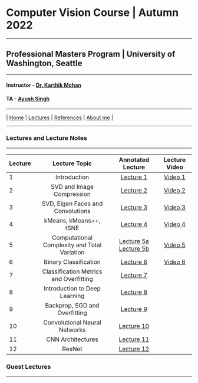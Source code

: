 # Computer Vision Course | Autumn 2022 

***
 
## Professional Masters Program | University of Washington, Seattle 

***


#### Instructor - [Dr. Karthik Mohan](https://www.ece.uw.edu/people/karthik-mohan/)
#### TA - [Ayush Singh](https://www.linkedin.com/in/ayush-singh-se/)

***

| [Home](index.md)  | [Lectures](lectures.md)  | [References](references.md)  | [About me](karthik.md) |


***


### Lectures and Lecture Notes

***

| Lecture | Lecture Topic | Annotated Lecture | Lecture Video |
| :--- | :----: | :---: | :---:|
| 1 | Introduction | [Lecture 1](Lectures/Lecture_1_annotated.pdf) | [Video 1](https://www.youtube.com/watch?v=7g1OFVL4IdM&t=1s) |
| 2 | SVD and Image Compression | [Lecture 2](Lectures/Lecture_2_annotated.pdf) | [Video 2](https://www.youtube.com/watch?v=lessBiW4cms&t=1s) |
| 3 | SVD, Eigen Faces and Convolutions | [Lecture 3](Lectures/Lecture_3_annotated.pdf) | [Video 3](https://www.youtube.com/watch?v=RJRYq3_rVSo&t=1s) |
| 4 | kMeans, kMeans++, tSNE | [Lecture 4](Lectures/Lecture_4_annotated.pdf) | [Video 4](https://youtu.be/vk5sPgXzrs0&t=1s) |
| 5 | Computational Complexity and Total Variation | [Lecture 5a](Lectures/Lecture_5_annotated_part_1.pdf) [Lecture 5b](Lectures/Lecture_5_annotated_part_2.pdf) | [Video 5](https://youtu.be/ojlJcKO_eM4&t=1s) |
| 6 | Binary Classification | [Lecture 6](Lectures/Lecture_6_annotated.pdf) | [Video 6](https://youtu.be/d5GHZdktrls&t=1s) |
| 7 | Classification Metrics and Overfitting | [Lecture 7](Lectures/Lecture_7_annotated.pdf) |  |
| 8 | Introduction to Deep Learning | [Lecture 8](Lectures/Lecture_8_annotated.pdf) |  |
| 9 | Backprop, SGD and Overfitting | [Lecture 9](Lectures/Lecture_9_annotated.pdf) |  |
| 10 | Convolutional Neural Networks | [Lecture 10](Lectures/Lecture_10_annotated.pdf) |  |
| 11 | CNN Architectures | [Lecture 11](Lectures/Lecture_11_annotated.pdf) |  |
| 12 | ResNet | [Lecture 12](Lectures/Lecture_12_annotated.pdf) |  |


### Guest Lectures

*** 






